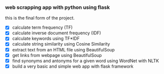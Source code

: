 ### web scrapping app with python using flask

this is the final form of the project.

- [x] calculate term frequency (TF)
- [x] calculate inverse document frequency (IDF)
- [x] calculate keywords using TF*IDF 
- [x] calculate string similarity using Cosine Similarity
- [x] extract text from an HTML file using BeautifulSoup
- [x] get links from webpage using BeautifulSoup
- [x] find synonyms and antonyms for a given word using WordNet with NLTK
- [x] build a very basic and simple web app with flask framework
